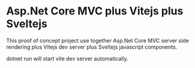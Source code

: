 # Asp.Net Core MVC plus Vitejs plus Sveltejs
This proof of concept project use together Asp.Net Core MVC server side rendering plus Vitejs dev server plus Sveltejs javascript components.

dotnet run will start vite dev server automatically.
